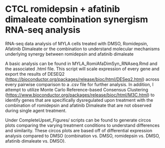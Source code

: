 # CTCL romidepsin + afatinib dimaleate combination synergism RNA-seq analysis
RNA-seq data analysis of MYLA cells treated with DMSO, Romidepsin, Afatinib Dimaleate or the combination to understand molecular mechanisms underlying synergy between romidepsin and afatinib dimaleate

A basic analysis can be found in MYLA_RomiAfaDimSyn_RNAseq.Rmd and the associated .html file. This script will scale expression of every gene and export the results of DESEQ2 (https://bioconductor.org/packages/release/bioc/html/DESeq2.html) across every pairwise comparison to a .csv file for further analysis. In addition, I attempt to utilize Monte Carlo Reference-based Consensus Clustering (https://www.bioconductor.org/packages/release/bioc/html/M3C.html) to identify genes that are specifically dysregulated upon treatment with the combination of romidepsin and afatinib Dimaleate that are not observed during single agent treatment.

Under CompleteUpset_Figures/ scripts can be found to generate circos plots comparing the varying treatment conditions to understand differences and similarity. These circos plots are based off of differential expression analysis compared to DMSO (combination vs. DMSO, romidepsin vs. DMSO, afatinib dimaleate vs. DMSO).

